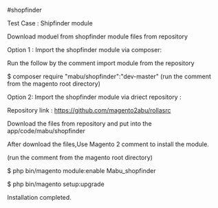#shopfinder

Test Case : Shipfinder module

Download moduel from shopfinder module files from  repository

Option 1 : Import the shopfinder module via composer:

Run the follow by the comment import module from the repository

$ composer require "mabu/shopfinder":"dev-master"
(run the comment from the magento root directory)

Option 2: Import the shopfinder module via driect repository : 

Repository link : https://github.com/magento2abu/rollasrc

Download the files from repository and put into the app/code/mabu/shopfinder

After download the files,Use Magento 2 comment to install the module.

(run the comment from the magento root directory)

$ php bin/magento module:enable Mabu_shopfinder

$ php bin/magento setup:upgrade

Installation completed.







